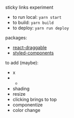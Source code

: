 sticky links experiment

- to run local: `yarn start`
- to build: `yarn build`
- to deploy: `yarn run deploy`

packages:

- [react-draggable](https://github.com/react-grid-layout/react-draggable/)
- [styled-components](https://styled-components.com/)

to add (maybe):

- x
- -
- shading
- resize
- clicking brings to top
- componentize
- color change
